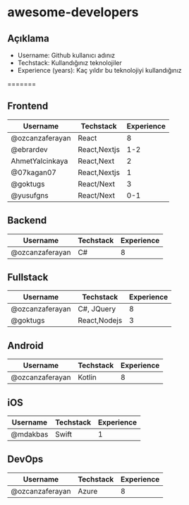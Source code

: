 # awesome-developers

## Açıklama

- Username: Github kullanıcı adınız
- Techstack: Kullandığınız teknolojiler
- Experience (years): Kaç yıldır bu teknolojiyi kullandığınız


=======
## Frontend
| Username        | Techstack | Experience |
| --------------- | --------- | ---------- |
| @ozcanzaferayan | React     | 8          |
| @ebrardev       | React,Nextjs | 1-2     |
| AhmetYalcinkaya | React,Next | 2         |
| @07kagan07 | React,Nextjs     | 1        |
| @goktugs        | React/Next | 3         |
| @yusufgns       | React/Next| 0-1        |

## Backend

| Username        | Techstack | Experience |
| --------------- | --------- | ---------- |
| @ozcanzaferayan | C#        | 8          |

## Fullstack

| Username        | Techstack    | Experience |
| --------------- | ------------ | ---------- |
| @ozcanzaferayan | C#, JQuery   | 8          |
| @goktugs        | React,Nodejs | 3          |

## Android

| Username        | Techstack | Experience |
| --------------- | --------- | ---------- |
| @ozcanzaferayan | Kotlin    | 8          |

## iOS
| Username        | Techstack  | Experience |
| --------------- | ---------- | ---------- |
| @mdakbas        | Swift      | 1          |

## DevOps
| Username        | Techstack  | Experience |
| --------------- | ---------- | ---------- |
| @ozcanzaferayan | Azure      | 8          |

